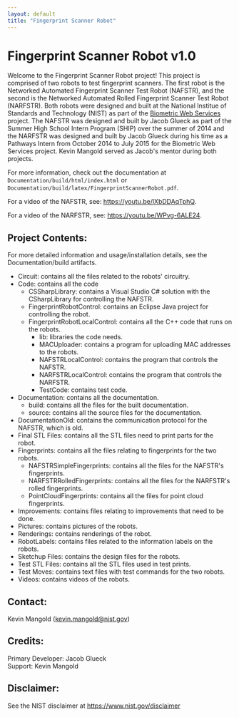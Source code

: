 ```yaml
---
layout: default
title: "Fingerprint Scanner Robot"
---
```

<script async type="text/javascript" id="_fed_an_ua_tag" src="https://dap.digitalgov.gov/Universal-Federated-Analytics-Min.js?agency=NIST&subagency=github&pua=UA-42404149-54&yt=true&exts=ppsx,pps,f90,sch,rtf,wrl,txz,m1v,xlsm,msi,xsd,f,tif,eps,mpg,xml,pl,xlt,c"></script>
# Fingerprint Scanner Robot v1.0

Welcome to the Fingerprint Scanner Robot project! This project is comprised of two robots to test fingerprint scanners. The first robot is the Networked Automated Fingerprint Scanner Test Robot (NAFSTR), and the second is the Networked Automated Rolled Fingerprint Scanner Test Robot (NARFSTR). Both robots were designed and built at the National Institue of Standards and Technology (NIST) as part of the [Biometric Web Services](http://www.nist.gov/itl/iad/ig/bws.cfm) project. The NAFSTR was designed and built by Jacob Glueck as part of the Summer High School Intern Program (SHIP) over the summer of 2014 and the NARFSTR was designed and built by Jacob Glueck during his time as a  Pathways Intern from October 2014 to July 2015 for the Biometric Web Services project. Kevin Mangold served as Jacob's mentor during both projects.

For more information, check out the documentation  at `Documentation/build/html/index.html` or `Documentation/build/latex/FingerprintScannerRobot.pdf`.

For a video of the NAFSTR, see: https://youtu.be/lXbDDAqTphQ.

For a video of the NARFSTR, see: https://youtu.be/WPvg-6ALE24.

## Project Contents:

For more detailed information and usage/installation details, see the Documentation/build artifacts.

* Circuit: contains all the files related to the robots' circuitry.
* Code: contains all the code
    * CSSharpLibrary: contains a Visual Studio C# solution with the CSharpLibrary for controlling the NAFSTR.
    * FingerprintRobotControl: contains an Eclipse Java project for controlling the robot.
    * FingerprintRobotLocalControl: contains all the C++ code that runs on the robots.
        * lib: libraries the code needs.
        * MACUploader: contains a program for uploading MAC addresses to the robots.
        * NAFSTRLocalControl: contains the program that controls the NAFSTR.
        * NARFSTRLocalControl: contains the program that controls the NARFSTR.
        * TestCode: contains test code.
* Documentation: contains all the documentation.
    * build: contains all the files for the built documentation.
    * source: contains all the source files for the documentation.
* DocumentationOld: contains the communication protocol for the NAFSTR, which is old.
* Final STL Files: contains all the STL files need to print parts for the robot.
* Fingerprints: contains all the files relating to fingerprints for the two robots.
    * NAFSTRSimpleFingerprints: contains all the files for the NAFSTR's fingerprints.
    * NARFSTRRolledFingerprints: contains all the files for the NARFSTR's rolled fingerprints.
    * PointCloudFingerprints: contains all the files for point cloud fingerprints.
* Improvements: contains files relating to improvements that need to be done.
* Pictures: contains pictures of the robots.
* Renderings: contains renderings of the robot.
* RobotLabels: contains files related to the information labels on the robots.
* Sketchup Files: contains the design files for the robots.
* Test STL Files: contains all the STL files used in test prints.
* Test Moves: contains text files with test commands for the two robots.
* Videos: contains videos of the robots.

## Contact:
Kevin Mangold (kevin.mangold@nist.gov)

## Credits:
Primary Developer: Jacob Glueck  
Support: Kevin Mangold

## Disclaimer:
See the NIST disclaimer at https://www.nist.gov/disclaimer
